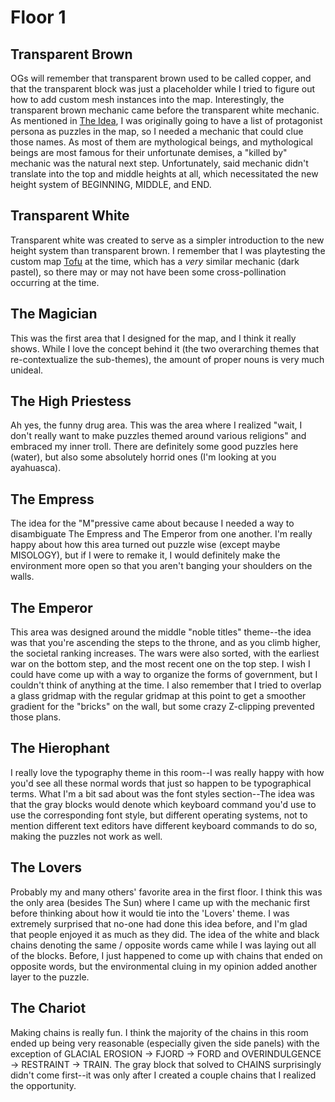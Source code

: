 # Floor 1

## Transparent Brown

OGs will remember that transparent brown used to be called copper, and that the transparent block was just a placeholder while I tried to figure out how to add custom mesh instances into the map. Interestingly, the transparent brown mechanic came before the transparent white mechanic. As mentioned in [The Idea](Idea.md), I was originally going to have a list of protagonist persona as puzzles in the map, so I needed a mechanic that could clue those names. As most of them are mythological beings, and mythological beings are most famous for their unfortunate demises, a "killed by" mechanic was the natural next step. Unfortunately, said mechanic didn't translate into the top and middle heights at all, which necessitated the new height system of BEGINNING, MIDDLE, and END.

## Transparent White

Transparent white was created to serve as a simpler introduction to the new height system than transparent brown. I remember that I was playtesting the custom map [Tofu](https://steamcommunity.com/sharedfiles/filedetails/?id=3003696018) at the time, which has a _very_ similar mechanic (dark pastel), so there may or may not have been some cross-pollination occurring at the time.

## The Magician

This was the first area that I designed for the map, and I think it really shows. While I love the concept behind it (the two overarching themes that re-contextualize the sub-themes), the amount of proper nouns is very much unideal.

## The High Priestess

Ah yes, the funny drug area. This was the area where I realized "wait, I don't really want to make puzzles themed around various religions" and embraced my inner troll. There are definitely some good puzzles here (water), but also some absolutely horrid ones (I'm looking at you ayahuasca).

## The Empress

The idea for the "M"pressive came about because I needed a way to disambiguate The Empress and The Emperor from one another. I'm really happy about how this area turned out puzzle wise (except maybe MISOLOGY), but if I were to remake it, I would definitely make the environment more open so that you aren't banging your shoulders on the walls.

## The Emperor

This area was designed around the middle "noble titles" theme--the idea was that you're ascending the steps to the throne, and as you climb higher, the societal ranking increases. The wars were also sorted, with the earliest war on the bottom step, and the most recent one on the top step. I wish I could have come up with a way to organize the forms of government, but I couldn't think of anything at the time. I also remember that I tried to overlap a glass gridmap with the regular gridmap at this point to get a smoother gradient for the "bricks" on the wall, but some crazy Z-clipping prevented those plans.

## The Hierophant

I really love the typography theme in this room--I was really happy with how you'd see all these normal words that just so happen to be typographical terms. What I'm a bit sad about was the font styles section--The idea was that the gray blocks would denote which keyboard command you'd use to use the corresponding font style, but different operating systems, not to mention different text editors have different keyboard commands to do so, making the puzzles not work as well.

## The Lovers

Probably my and many others' favorite area in the first floor. I think this was the only area (besides The Sun) where I came up with the mechanic first before thinking about how it would tie into the 'Lovers' theme. I was extremely surprised that no-one had done this idea before, and I'm glad that people enjoyed it as much as they did. The idea of the white and black chains denoting the same / opposite words came while I was laying out all of the blocks. Before, I just happened to come up with chains that ended on opposite words, but the environmental cluing in my opinion added another layer to the puzzle.

## The Chariot

Making chains is really fun. I think the majority of the chains in this room ended up being very reasonable (especially given the side panels) with the exception of GLACIAL EROSION -> FJORD -> FORD and OVERINDULGENCE -> RESTRAINT -> TRAIN. The gray block that solved to CHAINS surprisingly didn't come first--it was only after I created a couple chains that I realized the opportunity.

